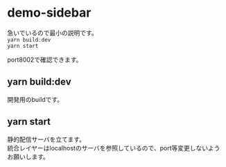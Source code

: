 # demo-sidebar
急いでいるので最小の説明です。  
`yarn build:dev`  
`yarn start`  

port8002で確認できます。


## yarn build:dev  
開発用のbuildです。  

## yarn start  
静的配信サーバを立てます。  
統合レイヤーはlocalhostのサーバを参照しているので、port等変更しないようお願いします。